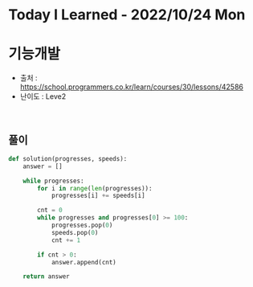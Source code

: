 # Today I Learned - 2022/10/24 Mon

# 기능개발
- 출처 : https://school.programmers.co.kr/learn/courses/30/lessons/42586
- 난이도 : Leve2
<br>

## 풀이
```python
def solution(progresses, speeds):
    answer = []

    while progresses:
        for i in range(len(progresses)):
            progresses[i] += speeds[i]

        cnt = 0
        while progresses and progresses[0] >= 100:
            progresses.pop(0)
            speeds.pop(0)
            cnt += 1

        if cnt > 0:
            answer.append(cnt)

    return answer
```
